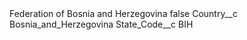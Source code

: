 <?xml version="1.0" encoding="UTF-8"?>
<CustomMetadata xmlns="http://soap.sforce.com/2006/04/metadata" xmlns:xsi="http://www.w3.org/2001/XMLSchema-instance" xmlns:xsd="http://www.w3.org/2001/XMLSchema">
    <label>Federation of Bosnia and Herzegovina</label>
    <protected>false</protected>
    <values>
        <field>Country__c</field>
        <value xsi:type="xsd:string">Bosnia_and_Herzegovina</value>
    </values>
    <values>
        <field>State_Code__c</field>
        <value xsi:type="xsd:string">BIH</value>
    </values>
</CustomMetadata>
